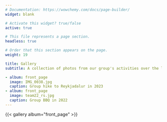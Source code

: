 ```yaml
---
# Documentation: https://wowchemy.com/docs/page-builder/
widget: blank

# Activate this widget? true/false
active: true

# This file represents a page section.
headless: true

# Order that this section appears on the page.
weight: 19

title: Gallery
subtitle: A collection of photos from our group's activities over the last few years.

- album: front_page
  image: IMG_0038.jpg
  caption: Group hike to Reykjadalur in 2023
- album: front_page
  image: team22_rs.jpg
  caption: Group BBQ in 2022
---
```


{{< gallery album="front_page" >}}